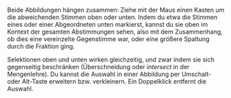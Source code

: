 Beide Abbildungen hängen zusammen:
Ziehe mit der Maus einen Kasten um die abweichenden Stimmen oben oder unten.
Indem du etwa die Stimmen eines oder einer Abgeordneten unten markierst, kannst du sie oben im Kontext der gesamten Abstimmungen sehen, also mit dem Zusammenhang, ob dies eine vereinzelte Gegenstimme war, oder eine größere Spaltung durch die Fraktion ging.

Selektionen oben und unten wirken gleichzeitig, und zwar indem sie sich gegenseitig beschränken (Überschneidung oder *intersect* in der Mengenlehre).
Du kannst die Auswahl in einer Abbildung per Umschalt- oder Alt-Taste erweitern bzw. verkleinern.
Ein Doppelklick entfernt die Auswahl.
